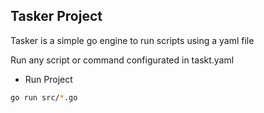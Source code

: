 ## Tasker Project

Tasker is a simple go engine to run scripts using a yaml file

Run any script or command configurated in taskt.yaml

* Run Project

```bash
go run src/*.go
```
